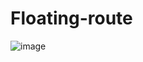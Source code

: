# Floating-route

![image](https://github.com/user-attachments/assets/ed8ada33-1958-4ef5-8e31-da8217169975)
